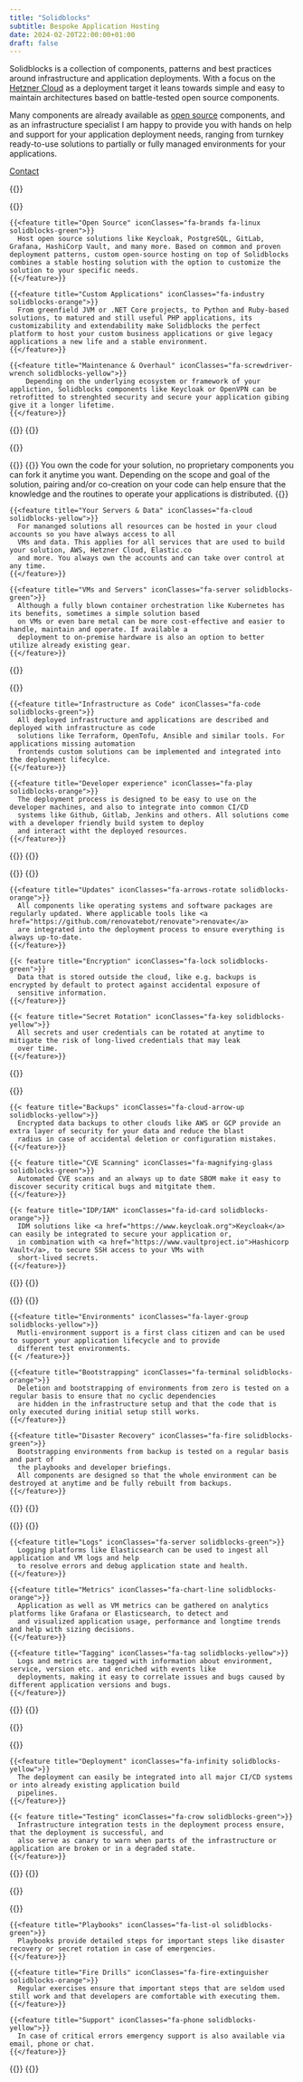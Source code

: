 ```yaml
---
title: "Solidblocks"
subtitle: Bespoke Application Hosting
date: 2024-02-20T22:00:00+01:00
draft: false
---
```


<script>var LHC_API = LHC_API||{};
LHC_API.args = {mode:'widget',lhc_base_url:'https://solidblocks.livehelperchat.com/',wheight:450,wwidth:350,pheight:520,pwidth:500,domain:'solidblocks.de',fresh:true,leaveamessage:true,department:["1"],check_messages:false,proactive:false,lang:'eng/'};
(function() {
var po = document.createElement('script'); po.type = 'text/javascript'; po.setAttribute('crossorigin','anonymous'); po.async = true;
var date = new Date();po.src = 'https://solidblocks.livehelperchat.com/design/defaulttheme/js/widgetv2/index.js?'+(""+date.getFullYear() + date.getMonth() + date.getDate());
var s = document.getElementsByTagName('script')[0]; s.parentNode.insertBefore(po, s);
})();
</script>

<div class="container">
  
  Solidblocks is a collection of components, patterns and best practices around infrastructure and application deployments.
  With a focus on the [Hetzner Cloud](https://cloud.hetzner.com) as a deployment target it leans towards simple and easy
  to maintain architectures based on battle-tested open source components.

  Many components are already available as [open source](https://github.com/pellepelster/solidblocks) components, and as an
  infrastructure specialist I am happy to provide you with hands on help and support for your application deployment
  needs, ranging from turnkey ready-to-use solutions to partially or fully managed environments for your applications.
  
  <div class="container d-flex justify-content-center py-4">
      <a href="/contact/" class="btn btn-lg col-4 my-3 btn-primary align-self-center">
          <i class="fas fa-mail-bulk"></i>
          Contact
      </a>
  </div>

</div>

<div class="feature-divider"></div>

{{<feature-container title="Hosting">}}

  {{<feature-row>}}

    {{<feature title="Open Source" iconClasses="fa-brands fa-linux solidblocks-green">}}
      Host open source solutions like Keycloak, PostgreSQL, GitLab, Grafana, HashiCorp Vault, and many more. Based on common and proven deployment patterns, custom open-source hosting on top of Solidblocks combines a stable hosting solution with the option to customize the solution to your specific needs.    
    {{</feature>}}
    
    {{<feature title="Custom Applications" iconClasses="fa-industry solidblocks-orange">}}
      From greenfield JVM or .NET Core projects, to Python and Ruby-based solutions, to matured and still useful PHP applications, its customizability and extendability make Solidblocks the perfect platform to host your custom business applications or give legacy applications a new life and a stable environment.
    {{</feature>}}

    {{<feature title="Maintenance & Overhaul" iconClasses="fa-screwdriver-wrench solidblocks-yellow">}}
        Depending on the underlying ecosystem or framework of your appliction, Solidblocks components like Keycloak or OpenVPN can be retrofitted to strenghted security and secure your application gibing give it a longer lifetime. 
    {{</feature>}}

  {{</feature-row>}}
{{</feature-container>}}

<div class="feature-divider"></div>
{{<feature-container title="Simplicity">}}

{{<feature-row>}}
    {{<feature title="Your code" iconClasses="fa-code-branch solidblocks-orange">}}
      You own the code for your solution, no proprietary components you can fork it anytime you want. Depending on 
      the scope and goal of the solution, pairing and/or co-creation on your code can help ensure that the knowledge
      and the routines to operate your applications is distributed.
    {{</feature>}}
    
    {{<feature title="Your Servers & Data" iconClasses="fa-cloud solidblocks-yellow">}}
      For mananged solutions all resources can be hosted in your cloud accounts so you have always access to all 
      VMs and data. This applies for all services that are used to build your solution, AWS, Hetzner Cloud, Elastic.co
      and more. You always own the accounts and can take over control at any time.
    {{</feature>}}

    {{<feature title="VMs and Servers" iconClasses="fa-server solidblocks-green">}}
      Although a fully blown container orchestration like Kubernetes has its benefits, sometimes a simple solution based 
      on VMs or even bare metal can be more cost-effective and easier to handle, maintain and operate. If available a 
      deployment to on-premise hardware is also an option to better utilize already existing gear.
    {{</feature>}}


  {{</feature-row>}}

  {{<feature-row>}}

    {{<feature title="Infrastructure as Code" iconClasses="fa-code solidblocks-green">}}
      All deployed infrastructure and applications are described and deployed with infrastructure as code 
      solutions like Terraform, OpenTofu, Ansible and similar tools. For applications missing automation
      frontends custom solutions can be implemented and integrated into the deployment lifecylce.
    {{</feature>}}
    
    {{<feature title="Developer experience" iconClasses="fa-play solidblocks-orange">}}
      The deployment process is designed to be easy to use on the developer machines, and also to integrate into common CI/CD
      systems like Github, Gitlab, Jenkins and others. All solutions come with a developer friendly build system to deploy 
      and interact witht the deployed resources.
    {{</feature>}}

  {{</feature-row>}}
{{</feature-container>}}

<div class="feature-divider"></div>

{{<feature-container title="Security & Data Safety">}}
  {{<feature-row>}}
    
    {{<feature title="Updates" iconClasses="fa-arrows-rotate solidblocks-orange">}}
      All components like operating systems and software packages are regularly updated. Where applicable tools like <a href="https://github.com/renovatebot/renovate">renovate</a>
      are integrated into the deployment process to ensure everything is always up-to-date.  
    {{</feature>}}
    
    {{< feature title="Encryption" iconClasses="fa-lock solidblocks-green">}}
      Data that is stored outside the cloud, like e.g. backups is encrypted by default to protect against accidental exposure of
      sensitive information.
    {{</feature>}}
    
    {{< feature title="Secret Rotation" iconClasses="fa-key solidblocks-yellow">}}
      All secrets and user credentials can be rotated at anytime to mitigate the risk of long-lived credentials that may leak
      over time.
    {{</feature>}}
    
  {{</feature-row>}}

  {{<feature-row>}}

    {{< feature title="Backups" iconClasses="fa-cloud-arrow-up solidblocks-yellow">}}
      Encrypted data backups to other clouds like AWS or GCP provide an extra layer of security for your data and reduce the blast 
      radius in case of accidental deletion or configuration mistakes. 
    {{</feature>}}

    {{< feature title="CVE Scanning" iconClasses="fa-magnifying-glass solidblocks-green">}}
      Automated CVE scans and an always up to date SBOM make it easy to discover security critical bugs and mitgitate them.
    {{</feature>}}

    {{< feature title="IDP/IAM" iconClasses="fa-id-card solidblocks-orange">}}
      IDM solutions like <a href="https://www.keycloak.org">Keycloak</a> can easily be integrated to secure your application or, 
      in combination with <a href="https://www.vaultproject.io">Hashicorp Vault</a>, to secure SSH access to your VMs with 
      short-lived secrets.
    {{</feature>}}
    
  {{</feature-row>}}
{{</feature-container>}}

<div class="feature-divider"></div>

{{<feature-container title="Deployment lifecycle" >}}
  {{<feature-row>}}

    {{<feature title="Environments" iconClasses="fa-layer-group solidblocks-yellow">}}
      Mutli-environment support is a first class citizen and can be used to support your application lifecycle and to provide
      different test environments.
    {{< /feature>}}
    
    {{<feature title="Bootstrapping" iconClasses="fa-terminal solidblocks-orange">}}
      Deletion and bootstrapping of environments from zero is tested on a regular basis to ensure that no cyclic dependencies
      are hidden in the infrastructure setup and that the code that is only executed during initial setup still works.
    {{</feature>}}
    
    {{<feature title="Disaster Recovery" iconClasses="fa-fire solidblocks-green">}}
      Bootstrapping environments from backup is tested on a regular basis and part of
      the playbooks and developer briefings. 
      All components are designed so that the whole environment can be destroyed at anytime and be fully rebuilt from backups.
    {{</feature>}}

  {{</feature-row>}}
{{</feature-container >}}

<div class="feature-divider"></div>

{{<feature-container title="Logging and Monitoring" >}}
  {{<feature-row>}}

    {{<feature title="Logs" iconClasses="fa-server solidblocks-green">}}
      Logging platforms like Elasticsearch can be used to ingest all application and VM logs and help
      to resolve errors and debug application state and health.
    {{</feature>}}

    {{<feature title="Metrics" iconClasses="fa-chart-line solidblocks-orange">}}
      Application as well as VM metrics can be gathered on analytics platforms like Grafana or Elasticsearch, to detect and
      and visualized application usage, performance and longtime trends and help with sizing decisions.
    {{</feature>}}

    {{<feature title="Tagging" iconClasses="fa-tag solidblocks-yellow">}}
      Logs and metrics are tagged with information about environment, service, version etc. and enriched with events like
      deployments, making it easy to correlate issues and bugs caused by different application versions and bugs.
    {{</feature>}}

  {{</feature-row>}}
{{</feature-container>}}

<div class="feature-divider"></div>

{{<feature-container title="CI/CD" >}}

  {{<feature-row>}}

    {{<feature title="Deployment" iconClasses="fa-infinity solidblocks-yellow">}}
      The deployment can easily be integrated into all major CI/CD systems or into already existing application build
      pipelines.
    {{</feature>}}

    {{< feature title="Testing" iconClasses="fa-crow solidblocks-green">}}
      Infrastructure integration tests in the deployment process ensure, that the deployment is successful, and
      also serve as canary to warn when parts of the infrastructure or application are broken or in a degraded state.
    {{</feature>}}

  {{</feature-row>}}
{{</feature-container>}}

<div class="feature-divider"></div>

{{<feature-container title="Documentation & Support" >}}

  {{<feature-row>}}

    {{<feature title="Playbooks" iconClasses="fa-list-ol solidblocks-green">}}
      Playbooks provide detailed steps for important steps like disaster recovery or secret rotation in case of emergencies.
    {{</feature>}}

    {{<feature title="Fire Drills" iconClasses="fa-fire-extinguisher solidblocks-orange">}}
      Regular exercises ensure that important steps that are seldom used still work and that developers are comfortable with executing them.
    {{</feature>}}

    {{<feature title="Support" iconClasses="fa-phone solidblocks-yellow">}}
      In case of critical errors emergency support is also available via email, phone or chat.
    {{</feature>}}

  {{</feature-row>}}
{{</feature-container>}}

